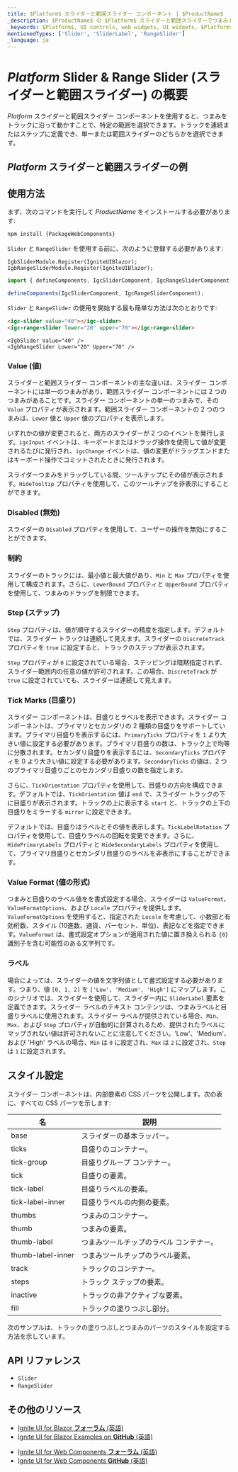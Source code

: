 ```yaml
---
title: $Platform$ スライダーと範囲スライダー コンポーネント | $ProductName$
_description: $ProductName$ の $Platform$ スライダーと範囲スライダーでつまみトラックを使用して、特定の範囲で選択を構成する方法を学びます。単一スライダーと範囲スライダーのどちらかを選択できます。
_keywords: $Platform$, UI controls, web widgets, UI widgets, $Platform$ Slider Components, Infragistics, UI コントロール, web ウィジェット, UI ウィジェット, $Platform$ スライダー コンポーネント, インフラジスティックス
mentionedTypes: ['Slider', 'SliderLabel', 'RangeSlider']
_language: ja
---
```


# $Platform$ Slider & Range Slider (スライダーと範囲スライダー) の概要

$Platform$ スライダーと範囲スライダー コンポーネントを使用すると、つまみをトラックに沿って動かすことで、特定の範囲を選択できます。トラックを連続またはステップに定義でき、単一または範囲スライダーのどちらかを選択できます。

## $Platform$ スライダーと範囲スライダーの例

<code-view style="height: 200px"
           data-demos-base-url="{environment:dvDemosBaseUrl}"
           iframe-src="{environment:dvDemosBaseUrl}/inputs/slider-overview"
           alt="$Platform$ Slider の例"
           github-src="inputs/slider/overview">
</code-view>

## 使用方法

<!-- WebComponents -->
まず、次のコマンドを実行して $ProductName$ をインストールする必要があります:

```cmd
npm install {PackageWebComponents}
```
<!-- end: WebComponents -->

`Slider` と `RangeSlider` を使用する前に、次のように登録する必要があります:

```razor
IgbSliderModule.Register(IgniteUIBlazor);
IgbRangeSliderModule.Register(IgniteUIBlazor);
```

```ts
import { defineComponents, IgcSliderComponent, IgcRangeSliderComponent } from "igniteui-webcomponents";

defineComponents(IgcSliderComponent, IgcRangeSliderComponent);
```

`Slider` と `RangeSlider` の使用を開始する最も簡単な方法は次のとおりです:

```html
<igc-slider value="40"></igc-slider>
<igc-range-slider lower="20" upper="70"></igc-range-slider>
```

```razor
<IgbSlider Value="40" />
<IgbRangeSlider Lower="20" Upper="70" />
```

### Value (値)

スライダーと範囲スライダー コンポーネントの主な違いは、スライダー コンポーネントには単一のつまみがあり、範囲スライダー コンポーネントには 2 つのつまみがあることです。スライダー コンポーネントの単一のつまみで、その `Value` プロパティが表示されます。範囲スライダー コンポーネントの 2 つのつまみは、`Lower` 値と `Upper` 値のプロパティを表示します。

いずれかの値が変更されると、両方のスライダーが 2 つのイベントを発行します。`igcInput` イベントは、キーボードまたはドラッグ操作を使用して値が変更されるたびに発行され、`igcChange` イベントは、値の変更がドラッグエンドまたはキーボード操作でコミットされたときに発行されます。

<code-view style="height: 250px"
           data-demos-base-url="{environment:dvDemosBaseUrl}"
           iframe-src="{environment:dvDemosBaseUrl}/inputs/slider-value"
           alt="$Platform$ Slider Value の例"
           github-src="inputs/slider/value">
</code-view>

スライダーつまみをドラッグしている間、ツールチップにその値が表示されます。`HideTooltip` プロパティを使用して、このツールチップを非表示にすることができます。

### Disabled (無効)

スライダーの `Disabled` プロパティを使用して、ユーザーの操作を無効にすることができます。

<code-view style="height: 120px"
           data-demos-base-url="{environment:dvDemosBaseUrl}"
           iframe-src="{environment:dvDemosBaseUrl}/inputs/slider-disabled"
           alt="$Platform$ Slider Disabled の例"
           github-src="inputs/slider/disabled">
</code-view>

### 制約

スライダーのトラックには、最小値と最大値があり、`Min` と `Max` プロパティを使用して構成されます。さらに、`LowerBound` プロパティと `UpperBound` プロパティを使用して、つまみのドラッグを制限できます。

<code-view style="height: 120px"
           data-demos-base-url="{environment:dvDemosBaseUrl}"
           iframe-src="{environment:dvDemosBaseUrl}/inputs/slider-constraints"
           alt="$Platform$ Slider 制約の例"
           github-src="inputs/slider/constraints">
</code-view>

### Step (ステップ)

`Step` プロパティは、値が順守するスライダーの精度を指定します。デフォルトでは、スライダー トラックは連続して見えます。スライダーの `DiscreteTrack` プロパティを `true` に設定すると、トラックのステップが表示されます。 

<code-view style="height: 120px"
           data-demos-base-url="{environment:dvDemosBaseUrl}"
           iframe-src="{environment:dvDemosBaseUrl}/inputs/slider-discrete"
           alt="$Platform$ Slider Discrete Track の例"
           github-src="inputs/slider/discrete">
</code-view>

`Step` プロパティが `0` に設定されている場合、ステッピングは暗黙指定されず、スライダー範囲内の任意の値が許可されます。この場合、`DiscreteTrack` が `true` に設定されていても、スライダーは連続して見えます。

### Tick Marks (目盛り)

スライダー コンポーネントは、目盛りとラベルを表示できます。スライダー コンポーネントは、プライマリとセカンダリの 2 種類の目盛りをサポートしています。プライマリ目盛りを表示するには、`PrimaryTicks` プロパティを `1` より大きい値に設定する必要があります。プライマリ目盛りの数は、トラック上で均等に分散されます。セカンダリ目盛りを表示するには、`SecondaryTicks` プロパティを 0 より大きい値に設定する必要があります。`SecondaryTicks` の値は、2 つのプライマリ目盛りごとのセカンダリ目盛りの数を指定します。

<code-view style="height: 150px"
           data-demos-base-url="{environment:dvDemosBaseUrl}"
           iframe-src="{environment:dvDemosBaseUrl}/inputs/slider-ticks"
           alt="$Platform$ Slider Tick Marks の例"
           github-src="inputs/slider/ticks">
</code-view>

さらに、`TickOrientation` プロパティを使用して、目盛りの方向を構成できます。デフォルトでは、`TickOrientation` 値は `end` で、スライダー トラックの下に目盛りが表示されます。トラックの上に表示する `start` と、トラックの上下の目盛りをミラーする `mirror` に設定できます。

デフォルトでは、目盛りはラベルとその値を表示します。`TickLabelRotation` プロパティを使用して、目盛りラベルの回転を変更できます。さらに、`HidePrimaryLabels` プロパティと `HideSecondaryLabels` プロパティを使用して、プライマリ目盛りとセカンダリ目盛りのラベルを非表示にすることができます。

<code-view style="height: 150px"
           data-demos-base-url="{environment:dvDemosBaseUrl}"
           iframe-src="{environment:dvDemosBaseUrl}/inputs/slider-tick-labels"
           alt="$Platform$ Slider Tick Mark Labels の例"
           github-src="inputs/slider/tick-labels">
</code-view>

### Value Format (値の形式)

つまみと目盛りのラベル値をを書式設定する場合、スライダーは `ValueFormat`、`ValueFormatOptions`、および `Locale` プロパティを提供します。`ValueFormatOptions` を使用すると、指定された `Locale` を考慮して、小数部と有効桁数、スタイル (10進数、通貨、パーセント、単位)、表記などを指定できます。`ValueFormat` は、書式設定オプションが適用された値に置き換えられる `{0}` 識別子を含む可能性のある文字列です。

<code-view style="height: 230px"
           data-demos-base-url="{environment:dvDemosBaseUrl}"
           iframe-src="{environment:dvDemosBaseUrl}/inputs/slider-value-format"
           alt="$Platform$ Slider Value Format の例"
           github-src="inputs/slider/value-format">
</code-view>

### ラベル

場合によっては、スライダーの値を文字列値として書式設定する必要があります。つまり、値 `[0, 1, 2]` を `['Low', 'Medium', 'High']` にマップします。このシナリオでは、スライダーを使用して、スライダー内に `SliderLabel` 要素を定義できます。スライダー ラベルのテキスト コンテンツは、つまみラベルと目盛りラベルに使用されます。スライダー ラベルが提供されている場合、`Min`、`Max`、および `Step` プロパティが自動的に計算されるため、提供されたラベルにマップされない値は許可されないことに注意してください。'Low'、'Medium'、および 'High' ラベルの場合、`Min` は `0` に設定され、`Max` は `2` に設定され、`Step` は `1` に設定されます。

<code-view style="height: 150px"
           data-demos-base-url="{environment:dvDemosBaseUrl}"
           iframe-src="{environment:dvDemosBaseUrl}/inputs/slider-labels"
           alt="$Platform$ Slider Labels の例"
           github-src="inputs/slider/labels">
</code-view>

## スタイル設定

スライダー コンポーネントは、内部要素の CSS パーツを公開します。次の表に、すべての CSS パーツを示します:

|名|説明|
|--|--|
| base | スライダーの基本ラッパー。|
| ticks | 目盛りのコンテナー。|
| tick-group | 目盛りグループ コンテナー。|
| tick | 目盛りの要素。|
| tick-label | 目盛りラベルの要素。|
| tick-label-inner | 目盛りラベルの内側の要素。|
| thumbs | つまみのコンテナー。|
| thumb | つまみの要素。|
| thumb-label | つまみツールチップのラベル コンテナー。|
| thumb-label-inner | つまみツールチップのラベル要素。|
| track | トラックのコンテナー。|
| steps | トラック ステップの要素。|
| inactive | トラックの非アクティブな要素。|
| fill | トラックの塗りつぶし部分。|

次のサンプルは、トラックの塗りつぶしとつまみのパーツのスタイルを設定する方法を示しています。

<code-view style="height: 120px"
           data-demos-base-url="{environment:dvDemosBaseUrl}"
           iframe-src="{environment:dvDemosBaseUrl}/inputs/slider-styling"
           alt="$Platform$ Slider スタイル設定の例"
           github-src="inputs/slider/styling">
</code-view>

<!-- WebComponents -->

## API リファレンス

* `Slider`
* `RangeSlider`

<!-- end: WebComponents -->

## その他のリソース

<!-- Blazor -->

* [Ignite UI for Blazor **フォーラム** (英語)](https://www.infragistics.com/community/forums/f/ignite-ui-for-blazor)
* [Ignite UI for Blazor Examples on **GitHub** (英語)](https://github.com/IgniteUI/igniteui-blazor-examples)

<!-- end: Blazor -->

<!-- WebComponents -->

* [Ignite UI for Web Components **フォーラム** (英語)](https://www.infragistics.com/community/forums/f/ignite-ui-for-web-components)
* [Ignite UI for Web Components **GitHub** (英語)](https://github.com/IgniteUI/igniteui-webcomponents)

<!-- end: WebComponents -->
